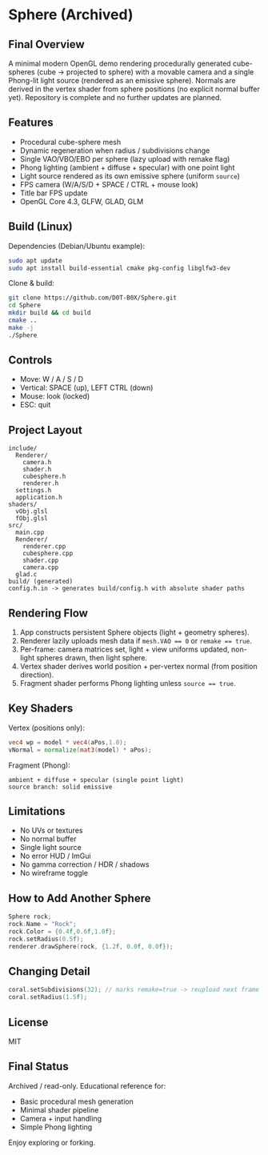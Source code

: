 # Sphere (Archived)

## Final Overview
A minimal modern OpenGL demo rendering procedurally generated cube-spheres (cube -> projected to sphere) with a movable camera and a single Phong-lit light source (rendered as an emissive sphere). Normals are derived in the vertex shader from sphere positions (no explicit normal buffer yet). Repository is complete and no further updates are planned.

## Features
- Procedural cube-sphere mesh 
- Dynamic regeneration when radius / subdivisions change
- Single VAO/VBO/EBO per sphere (lazy upload with remake flag)
- Phong lighting (ambient + diffuse + specular) with one point light
- Light source rendered as its own emissive sphere (uniform `source`)
- FPS camera (W/A/S/D + SPACE / CTRL + mouse look)
- Title bar FPS update
- OpenGL Core 4.3, GLFW, GLAD, GLM

## Build (Linux)
Dependencies (Debian/Ubuntu example):
```sh
sudo apt update
sudo apt install build-essential cmake pkg-config libglfw3-dev
```
Clone & build:
```sh
git clone https://github.com/D0T-B0X/Sphere.git
cd Sphere
mkdir build && cd build
cmake ..
make -j
./Sphere
```

## Controls
- Move: W / A / S / D
- Vertical: SPACE (up), LEFT CTRL (down)
- Mouse: look (locked)
- ESC: quit

## Project Layout
```
include/
  Renderer/
    camera.h
    shader.h
    cubesphere.h
    renderer.h
  settings.h
  application.h
shaders/
  vObj.glsl
  fObj.glsl
src/
  main.cpp
  Renderer/
    renderer.cpp
    cubesphere.cpp
    shader.cpp
    camera.cpp
  glad.c
build/ (generated)
config.h.in -> generates build/config.h with absolute shader paths
```

## Rendering Flow
1. App constructs persistent Sphere objects (light + geometry spheres).
2. Renderer lazily uploads mesh data if `mesh.VAO == 0` or `remake == true`.
3. Per-frame: camera matrices set, light + view uniforms updated, non-light spheres drawn, then light sphere.
4. Vertex shader derives world position + per-vertex normal (from position direction).
5. Fragment shader performs Phong lighting unless `source == true`.

## Key Shaders
Vertex (positions only):
```glsl
vec4 wp = model * vec4(aPos,1.0);
vNormal = normalize(mat3(model) * aPos);
```
Fragment (Phong):
```
ambient + diffuse + specular (single point light)
source branch: solid emissive
```

## Limitations
- No UVs or textures
- No normal buffer
- Single light source
- No error HUD / ImGui
- No gamma correction / HDR / shadows
- No wireframe toggle

## How to Add Another Sphere
```cpp
Sphere rock;
rock.Name = "Rock";
rock.Color = {0.4f,0.6f,1.0f};
rock.setRadius(0.5f);
renderer.drawSphere(rock, {1.2f, 0.0f, 0.0f});
```

## Changing Detail
```cpp
coral.setSubdivisions(32); // marks remake=true -> reupload next frame
coral.setRadius(1.5f);
```

## License
MIT

## Final Status
Archived / read-only. Educational reference for:
- Basic procedural mesh generation
- Minimal shader pipeline
- Camera + input handling
- Simple Phong lighting

Enjoy exploring or forking.